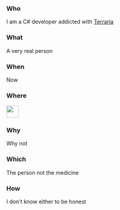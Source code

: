 ### Who
I am a C# developer addicted with [Terraria][terraria]

### What
A very real person

### When
Now

### Where
[<img width="32" height="32" src="https://mail.protonmail.com/assets/favicon.ico" />][mail]

### Why
Why not

### Which
The person not the medicine

### How
I don't know either to be honest

[terraria]: https://www.terraria.org
[mail]: mailto:arthri@protonmail.com
